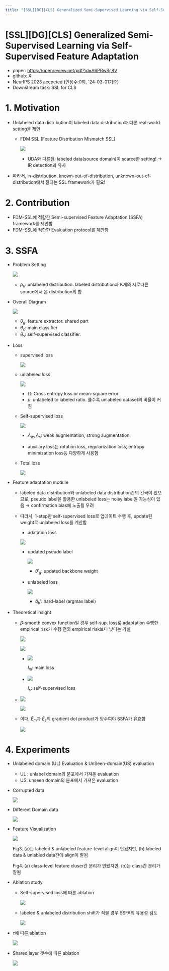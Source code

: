 ```yaml
---
title: "[SSL][DG][CLS] Generalized Semi-Supervised Learning via Self-Supervised Feature Adaptation"
---
```

# [SSL][DG][CLS] Generalized Semi-Supervised Learning via Self-Supervised Feature Adaptation

- paper: https://openreview.net/pdf?id=A6PRwRjI8V
- github: X
- NeurIPS 2023 accpeted (인용수:0회, '24-03-01기준)
- Downstream task: SSL for CLS

# 1. Motivation

- Unlabeled data distribution이 labeled data distribution과 다른 real-world setting을 제안

  - FDM SSL (Feature Distribution Mismatch SSL)	

    ![](../images/2024-03-01/image-20240302204456085.png)

    - UDA와 다른점: labeled data(source domain)이 scarce한 setting! $\to$ IR detection과 유사

- 따라서, in-distribution, known-out-of-distribution, unknown-out-of-distribution에서 잘되는 SSL framework가 필요!

# 2. Contribution

- FDM-SSL에 적합한 Semi-supervised Feature Adaptation (SSFA) framework를 제안함
- FDM-SSL에 적합한 Evaluation protocol를 제안함

# 3. SSFA

- Problem Setting

  ![](../images/2024-03-01/image-20240302210901082.png)

  - $p_u$: unlabeled distribution. labeled distribution과 K개의 서로다른 source에서 온 distribution의 합

- Overall Diagram

  ![](../images/2024-03-01/image-20240302210956763.png)

  - $\theta_g$: feature extractor. shared part
  - $\theta_c$: main classifier
  - $\theta_s$: self-supervised classifier.

- Loss

  - supervised loss

    ![](../images/2024-03-01/image-20240302211047447.png)

  - unlabeled loss

    ![](../images/2024-03-01/image-20240302211103882.png)

    - $\Omega$: Cross entropy loss or mean-square error 
    - $\mu$: unlabeled to labeled ratio. 클수록 unlabeled dataset의 비율이 커짐

  - Self-supervised loss

    ![](../images/2024-03-01/image-20240302211202682.png)

    - $A_w, A_s$: weak augmentation, strong augmentation

    - auxiliary loss는 rotation loss, regularization loss, entropy minimization loss등 다양하게 사용함

  - Total loss

    ![](../images/2024-03-01/image-20240302211227109.png)

- Feature adaptation module

  - labeled data distribution와 unlabeled data distribution간의 간극이 있으므로, pseudo label을 활용한 unlabeled loss는 noisy label일 가능성이 있음 $\to$ confirmation bias에 노출될 우려

  - 따라서, 1-step만 self-supervised loss로 업데이트 수행 후, update된 weight로 unlabeled loss를 계산함

    - adatation loss

    ![](../images/2024-03-01/image-20240302211920014.png)

    - updated pseudo label

      ![](../images/2024-03-01/image-20240302212006809.png)

      - $\theta'_g$: updated backbone weight

    - unlabeled loss

      ![](../images/2024-03-01/image-20240302212035535.png)

      - $\hat{q}_b'$: hard-label (argmax label)

- Theoretical insight

  - $\beta$-smooth convex function일 경우 self-sup. loss로 adaptation 수행한 empirical risk가 수행 전의 empirical risk보다 낮다는 가설

    ![](../images/2024-03-01/image-20240302212215023.png)

    ![](../images/2024-03-01/image-20240302212229090.png)

    - ![](../images/2024-03-01/image-20240302212249902.png)

      $l_m$: main loss

    - ![](../images/2024-03-01/image-20240302212309440.png)

      $l_s$: self-supervised loss

  - ![](../images/2024-03-01/image-20240302212355525.png)

    ![](../images/2024-03-01/image-20240302212406807.png)

  - 이때, $\hat{E}_m$과 $\hat{E}_s$의 gradient dot product가 양수여야 SSFA가 유효함

    ![](../images/2024-03-01/image-20240302212512265.png)

  

# 4. Experiments

- Unlabeled domain (UL) Evaluation & UnSeen-domain(US) evaluation

  - UL : unlabel domain의 분포에서 가져온 evaluation
  - US: unseen domain의 분포에서 가져온 evaluation

- Corrupted data

  ![](../images/2024-03-01/image-20240302212605802.png)

- Different Domain data

  ![](../images/2024-03-01/image-20240302212707803.png) 

- Feature Visualization

  ![](../images/2024-03-01/image-20240302212732664.png)

  Fig3. (a)는 labeled & unlabeled feature-level align이 안됬지만, (b) labeled data & unlabled data간에 align이 잘됨

  Fig4. (a) class-level feature cluser간 분리가 안됐지만, (b)는 class간 분리가 잘됨

- Ablation study

  - Self-supervised loss에 따른 ablation

    ![](../images/2024-03-01/image-20240302212949723.png)

  - labeled & unlabeled distribution shift가 적을 경우 SSFA의 유용성 검토

    ![](../images/2024-03-01/image-20240302213022323.png)

- $\tau$에 따른 ablation

  ![](../images/2024-03-01/image-20240302213043572.png)

- Shared layer 갯수에 따른 ablation

  ![](../images/2024-03-01/image-20240302213103241.png)
